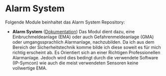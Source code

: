 # Alarm System

Folgende Module beinhaltet das Alarm System Repository:

- __Alarm System__ ([Dokumentation](Alarm%20System))
 Das Modul dient dazu, eine Einbruchmeldeanlage (EMA) oder auch Gefahrenmeldeanlage (GMA) oder umgangssprachlich Alarmanlage, nachzubilden. Da ich aus dem Bereich der Sicherheitstechnik komme bilde ich diese soweit es für mich richtig erscheint ab. Es Orientiert sich an einer Richtigen Professionellen Alarmanlage. Jedoch wird dies bedingt durch die verwendete Software (IP-Symcon) wie auch die meist verwendeten Sensoren keine vollwertige EMA.
